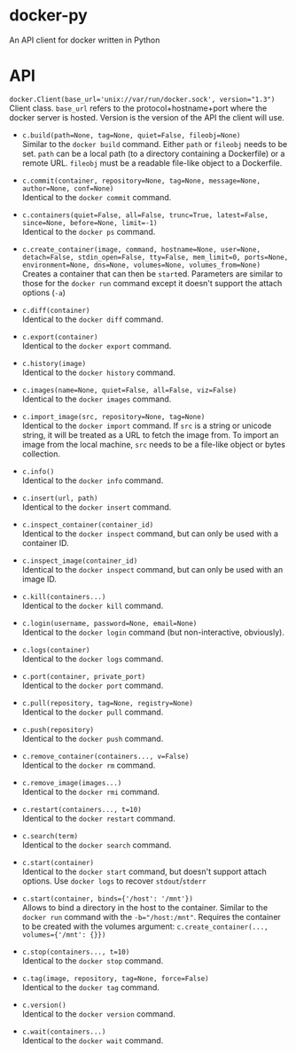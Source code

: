 docker-py
=========

An API client for docker written in Python

API
===

`docker.Client(base_url='unix://var/run/docker.sock', version="1.3")`  
Client class. `base_url` refers to the protocol+hostname+port where the docker
server is hosted. Version is the version of the API the client will use.

* `c.build(path=None, tag=None, quiet=False, fileobj=None)`  
Similar to the `docker build` command. Either `path` or `fileobj` needs to be
set. `path` can be a local path (to a directory containing a Dockerfile) or a
remote URL. `fileobj` must be a readable file-like object to a Dockerfile.

* `c.commit(container, repository=None, tag=None, message=None, author=None, conf=None)`  
Identical to the `docker commit` command.

* `c.containers(quiet=False, all=False, trunc=True, latest=False, since=None, before=None, limit=-1)`  
Identical to the `docker ps` command.

* `c.create_container(image, command, hostname=None, user=None, detach=False, stdin_open=False, tty=False, mem_limit=0, ports=None, environment=None, dns=None, volumes=None, volumes_from=None)`  
Creates a container that can then be `start`ed. Parameters are similar to those
for the `docker run` command except it doesn't support the attach options
(`-a`)

* `c.diff(container)`  
Identical to the `docker diff` command.

* `c.export(container)`  
Identical to the `docker export` command.

* `c.history(image)`  
Identical to the `docker history` command.

* `c.images(name=None, quiet=False, all=False, viz=False)`  
Identical to the `docker images` command.

* `c.import_image(src, repository=None, tag=None)`  
Identical to the `docker import` command. If `src` is a string or unicode
string, it will be treated as a URL to fetch the image from. To import an image
from the local machine, `src` needs to be a file-like object or bytes
collection.

* `c.info()`  
Identical to the `docker info` command.

* `c.insert(url, path)`  
Identical to the `docker insert` command.

* `c.inspect_container(container_id)`  
Identical to the `docker inspect` command, but can only be used with a container ID.

* `c.inspect_image(container_id)`  
Identical to the `docker inspect` command, but can only be used with an image ID.

* `c.kill(containers...)`  
Identical to the `docker kill` command.

* `c.login(username, password=None, email=None)`  
Identical to the `docker login` command (but non-interactive, obviously).

* `c.logs(container)`  
Identical to the `docker logs` command.

* `c.port(container, private_port)`  
Identical to the `docker port` command.

* `c.pull(repository, tag=None, registry=None)`  
Identical to the `docker pull` command.

* `c.push(repository)`  
Identical to the `docker push` command.

* `c.remove_container(containers..., v=False)`  
Identical to the `docker rm` command.

* `c.remove_image(images...)`  
Identical to the `docker rmi` command.

* `c.restart(containers..., t=10)`  
Identical to the `docker restart` command.

* `c.search(term)`  
Identical to the `docker search` command.

* `c.start(container)`  
Identical to the `docker start` command, but doesn't support attach options.
Use `docker logs` to recover `stdout`/`stderr`

* `c.start(container, binds={'/host': '/mnt'})`  
Allows to bind a directory in the host to the container.
Similar to the `docker run` command with the `-b="/host:/mnt"`.
Requires the container to be created with the volumes argument:
`c.create_container(..., volumes={'/mnt': {}})`

* `c.stop(containers..., t=10)`  
Identical to the `docker stop` command.

* `c.tag(image, repository, tag=None, force=False)`  
Identical to the `docker tag` command.

* `c.version()`  
Identical to the `docker version` command.

* `c.wait(containers...)`  
Identical to the `docker wait` command.

